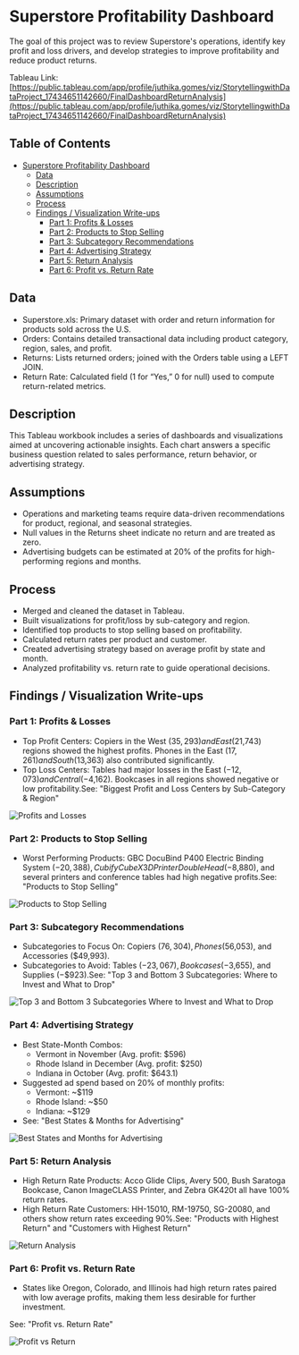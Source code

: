 # Superstore Profitability Dashboard
  
The goal of this project was to review Superstore's operations, identify key profit and loss drivers, and develop strategies to improve profitability and reduce product returns.

Tableau Link: [https://public.tableau.com/app/profile/juthika.gomes/viz/StorytellingwithDataProject_17434651142660/FinalDashboardReturnAnalysis](https://public.tableau.com/app/profile/juthika.gomes/viz/StorytellingwithDataProject_17434651142660/FinalDashboardReturnAnalysis)

## Table of Contents

- [Superstore Profitability Dashboard](#superstore-profitability-dashboard)
  - [Data](#data)
  - [Description](#description)
  - [Assumptions](#assumptions)
  - [Process](#process)
  - [Findings / Visualization Write-ups](#findings--visualization-write-ups)
    - [Part 1: Profits & Losses](#part-1-profits--losses)
    - [Part 2: Products to Stop Selling](#part-2-products-to-stop-selling)
    - [Part 3: Subcategory Recommendations](#part-3-subcategory-recommendations)
    - [Part 4: Advertising Strategy](#part-4-advertising-strategy)
    - [Part 5: Return Analysis](#part-5-return-analysis)
    - [Part 6: Profit vs. Return Rate](#part-6-profit-vs-return-rate)

## Data

* Superstore.xls: Primary dataset with order and return information for products sold across the U.S.  
* Orders: Contains detailed transactional data including product category, region, sales, and profit.  
* Returns: Lists returned orders; joined with the Orders table using a LEFT JOIN.  
* Return Rate: Calculated field (1 for “Yes,” 0 for null) used to compute return-related metrics.  
    
## Description

This Tableau workbook includes a series of dashboards and visualizations aimed at uncovering actionable insights. Each chart answers a specific business question related to sales performance, return behavior, or advertising strategy.

## Assumptions

* Operations and marketing teams require data-driven recommendations for product, regional, and seasonal strategies.  
* Null values in the Returns sheet indicate no return and are treated as zero.  
* Advertising budgets can be estimated at 20% of the profits for high-performing regions and months.  
    

## Process

* Merged and cleaned the dataset in Tableau.  
* Built visualizations for profit/loss by sub-category and region.  
* Identified top products to stop selling based on profitability.  
* Calculated return rates per product and customer.  
* Created advertising strategy based on average profit by state and month.  
* Analyzed profitability vs. return rate to guide operational decisions.  
    

## Findings / Visualization Write-ups

### Part 1: Profits & Losses

* Top Profit Centers: Copiers in the West ($35,293) and East ($21,743) regions showed the highest profits. Phones in the East ($17,261) and South ($13,363) also contributed significantly.
* Top Loss Centers: Tables had major losses in the East (−$12,073) and Central (−$4,162). Bookcases in all regions showed negative or low profitability.See: "Biggest Profit and Loss Centers by Sub-Category & Region"

![Profits and Losses](1_Profits_and_Losses.png)

### Part 2: Products to Stop Selling

* Worst Performing Products: GBC DocuBind P400 Electric Binding System (−$20,388), Cubify CubeX 3D Printer Double Head (−$8,880), and several printers and conference tables had high negative profits.See: "Products to Stop Selling"

![Products to Stop Selling](2_Products_to_Stop_Selling.png)  
  
### Part 3: Subcategory Recommendations

* Subcategories to Focus On: Copiers ($76,304), Phones ($56,053), and Accessories ($49,993).
* Subcategories to Avoid: Tables (−$23,067), Bookcases (−$3,655), and Supplies (−$923).See: "Top 3 and Bottom 3 Subcategories: Where to Invest and What to Drop"  
      
![Top 3 and Bottom 3 Subcategories Where to Invest and What to Drop](3_Top_3_and_Bottom_3_Subcategories_Where_to_Invest_and_What_to_Drop.png)

### Part 4: Advertising Strategy

* Best State-Month Combos:
    * Vermont in November (Avg. profit: $596)
    * Rhode Island in December (Avg. profit: $250)
    * Indiana in October (Avg. profit: $643.1)
* Suggested ad spend based on 20% of monthly profits:  
    * Vermont: ~$119  
    * Rhode Island: ~$50  
    * Indiana: ~$129  
* See: "Best States & Months for Advertising"

![Best States and Months for Advertising](4_Best_States_and_Months_for_Advertising.png)

### Part 5: Return Analysis

* High Return Rate Products: Acco Glide Clips, Avery 500, Bush Saratoga Bookcase, Canon ImageCLASS Printer, and Zebra GK420t all have 100% return rates.
* High Return Rate Customers: HH-15010, RM-19750, SG-20080, and others show return rates exceeding 90%.See: "Products with Highest Return" and "Customers with Highest Return"

![Return Analysis](5_Return_Analysis.png)  

### Part 6: Profit vs. Return Rate

* States like Oregon, Colorado, and Illinois had high return rates paired with low average profits, making them less desirable for further investment.  
      
See: "Profit vs. Return Rate"

![Profit vs Return](6_ProfitVSReturn.png)
  
